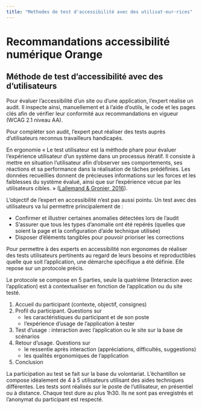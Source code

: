 ```yaml
---
title: "Methodes de test d'accessibilité avec des utilisat·eur·rices"
---
```


# Recommandations accessibilité numérique Orange

## Méthode de test d’accessibilité avec des d’utilisateurs 
Pour évaluer l’accessibilité d’un site ou d’une application, l’expert réalise un audit. Il inspecte ainsi, manuellement et à l’aide d’outils, le code et les pages clés afin de vérifier leur conformité aux recommandations en vigueur (<abbr>WCAG</abbr> 2.1 niveau AA).  

Pour compléter son audit, l’expert peut réaliser des tests auprès d’utilisateurs reconnus travailleurs handicapés.  

En ergonomie « Le  test  utilisateur  est  la  méthode  phare  pour évaluer  l’expérience  utilisateur  d’un  système dans  un  processus  itératif.  Il  consiste  à  mettre  en  situation  l’utilisateur  afin  d’observer  ses comportements,  ses  réactions  et  sa  performance  dans  la  réalisation  de  tâches  prédéfinies. Les  données  recueillies  donnent  de  précieuses informations  sur  les  forces  et  les  faiblesses du  système  évalué,  ainsi  que  sur  l’expérience vécue par les utilisateurs cibles. » (<a href="http://tecfaetu.unige.ch/etu-maltt/xerneas/jaquiet7/tests_utilisateurs_(Lallemand2016).pdf">Lallemand & Gronier, 2016</a>).  

L’objectif de l’expert en accessibilité n’est pas aussi pointu. Un test avec des utilisateurs va lui permettre principalement de :
- Confirmer et illustrer certaines anomalies détectées lors de l’audit
- S’assurer que tous les types d’anomalie ont été repérés (quelles que soient la page et la configuration d’aide technique utilisée)
- Disposer d’éléments tangibles pour pouvoir prioriser les corrections

Pour permettre à des experts en accessibilité non ergonomes de réaliser des tests utilisateurs pertinents au regard de leurs besoins et reproductibles quelle que soit l’application, une démarche spécifique a été définie. Elle repose sur un protocole précis.  

Le protocole se compose en 5 parties, seule la quatrième (Interaction avec l’application) est à contextualiser en fonction de l’application ou du site testé.  

1.	Accueil du participant (contexte, objectif, consignes)
2.	Profil du participant. Questions sur
    - les caractéristiques du participant et de son poste
    - l’expérience d’usage de l’application à tester 
3.	Test d’usage : interaction avec l’application ou le site  sur la base de scénarios
4.	Retour d’usage. Questions sur
    - le ressentie après interaction (appréciations, difficultés, suggestions) 
    - les qualités ergonomiques de l’application
5.	Conclusion

La participation au test se fait sur la base du volontariat. L’échantillon se compose idéalement de 4 à 5 utilisateurs utilisant des aides techniques différentes. Les tests sont réalisés sur le poste de l’utilisateur, en présentiel ou à distance. Chaque test dure au plus 1h30. Ils ne sont pas enregistrés et l’anonymat du participant est respecté. 
